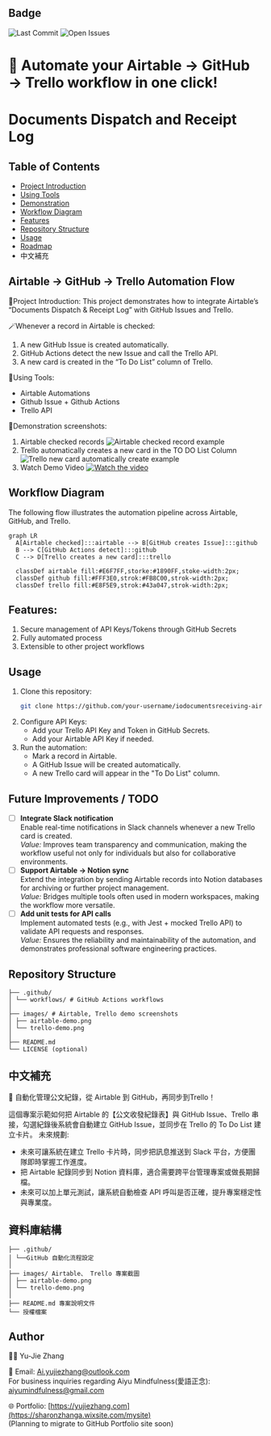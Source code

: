 ## Badge
![Last Commit](https://img.shields.io/github/last-commit/yujzhang-code/Documents-Dispatch-Receipt-Log--airtable-trello-bridge)
![Open Issues](https://img.shields.io/github/issues/yujzhang-code/Documents-Dispatch-Receipt-Log--airtable-trello-bridge)
# 🚀 Automate your Airtable → GitHub → Trello workflow in one click!
# Documents Dispatch and Receipt Log

## Table of Contents
- [Project Introduction](#project-introduction-)
- [Using Tools](#using-tools-)
- [Demonstration](#demonstration-)
- [Workflow Diagram](#workflow-diagram-)
- [Features](#features-)
- [Repository Structure](#repository-structure-)
- [Usage](#usage-)
- [Roadmap](#roadmap-)
- 中文補充

## Airtable → GitHub → Trello Automation Flow
📌Project Introduction:
This project demonstrates how to integrate Airtable’s “Documents Dispatch & Receipt Log” with GitHub Issues and Trello.  

🪄Whenever a record in Airtable is checked:
1. A new GitHub Issue is created automatically.
2. GitHub Actions detect the new Issue and call the Trello API.
3. A new card is created in the “To Do List” column of Trello.
   
🔧Using Tools:
* Airtable Automations
* Github Issue + Github Actions
* Trello API

🚀Demonstration screenshots:

1. Airtable checked records
![Airtable checked record example](images/airtable-demo.png)
2. Trello automatically creates a new card in the TO DO List Column
![Trello new card automatically create example](images/trello-demo.png)
3. Watch Demo Video
[![Watch the video](https://img.youtube.com/vi/VIDEO_ID/0.jpg)](https://www.youtube.com/watch?v=VIDEO_ID)

## Workflow Diagram
The following flow illustrates the automation pipeline across Airtable, GitHub, and Trello.
```mermaid
graph LR
  A[Airtable checked]:::airtable --> B[GitHub creates Issue]:::github
  B --> C[GitHub Actions detect]:::github
  C --> D[Trello creates a new card]:::trello

  classDef airtable fill:#E6F7FF,storke:#1890FF,stoke-width:2px;
  classDef github fill:#FFF3E0,strok:#FB8C00,strok-width:2px;
  classDef trello fill:#E8F5E9,strok:#43a047,strok-width:2px;
``` 
## Features:
1. Secure management of API Keys/Tokens through GitHub Secrets
2. Fully automated process
3. Extensible to other project workflows

## Usage
1. Clone this repository:
   ```bash
   git clone https://github.com/your-username/iodocumentsreceiving-airtable-trello-bridge.git
2. Configure API Keys:
   * Add your Trello API Key and Token in GitHub Secrets.
   * Add your Airtable API Key if needed.
3. Run the automation:
   * Mark a record in Airtable.
   * A GitHub Issue will be created automatically.
   * A new Trello card will appear in the "To Do List" column.

## Future Improvements / TODO
- [ ] **Integrate Slack notification**  
  Enable real-time notifications in Slack channels whenever a new Trello card is created.  
  *Value:* Improves team transparency and communication, making the workflow useful not only for individuals but also for collaborative environments.  
- [ ] **Support Airtable → Notion sync**  
  Extend the integration by sending Airtable records into Notion databases for archiving or further project management.  
  *Value:* Bridges multiple tools often used in modern workspaces, making the workflow more versatile.  
- [ ] **Add unit tests for API calls**  
  Implement automated tests (e.g., with Jest + mocked Trello API) to validate API requests and responses.  
  *Value:* Ensures the reliability and maintainability of the automation, and demonstrates professional software engineering practices.

## Repository Structure
```
├── .github/
│ └── workflows/ # GitHub Actions workflows 
│
├── images/ # Airtable, Trello demo screenshots
│ ├── airtable-demo.png
│ └── trello-demo.png
│
├── README.md 
└── LICENSE (optional) 
```
 ## 中文補充
📌 自動化管理公文紀錄，從 Airtable 到 GitHub，再同步到Trello！

這個專案示範如何把 Airtable 的【公文收發紀錄表】與 GitHub Issue、Trello 串接，勾選紀錄後系統會自動建立 GitHub Issue，並同步在 Trello 的 To Do List 建立卡片。
未來規劃:
* 未來可讓系統在建立 Trello 卡片時，同步把訊息推送到 Slack 平台，方便團隊即時掌握工作進度。
* 把 Airtable 紀錄同步到 Notion 資料庫，適合需要跨平台管理專案或做長期歸檔。
* 未來可以加上單元測試，讓系統自動檢查 API 呼叫是否正確，提升專案穩定性與專業度。
## 資料庫結構
```
├── .github/
│ └──GitHub 自動化流程設定
│
├── images/ Airtable、 Trello 專案截圖
│ ├── airtable-demo.png
│ └── trello-demo.png
│
├── README.md 專案說明文件
└── 授權檔案
```

## Author
👩‍💻 Yu-Jie Zhang  

📧 Email: Ai.yujiezhang@outlook.com  
For business inquiries regarding Aiyu Mindfulness(愛語正念): aiyumindfulness@gmail.com

🌐 Portfolio: [https://yujiezhang.com](https://sharonzhanga.wixsite.com/mysite)  
(Planning to migrate to GitHub Portfolio site soon)
